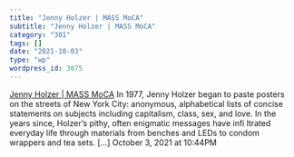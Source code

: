 ```yaml
---
title: "Jenny Holzer | MASS MoCA"
subtitle: "Jenny Holzer | MASS MoCA"
category: "301"
tags: []
date: "2021-10-03"
type: "wp"
wordpress_id: 3075
---
```

[ Jenny Holzer | MASS MoCA](https://massmoca.org/jenny-holzer/)
 In 1977, Jenny Holzer began to paste posters on the streets of New York City: anonymous, alphabetical lists of concise statements on subjects including capitalism, class, sex, and love. In the years since, Holzer’s pithy, often enigmatic messages have infi ltrated everyday life through materials from benches and LEDs to condom wrappers and tea sets. […]
October 3, 2021 at 10:44PM